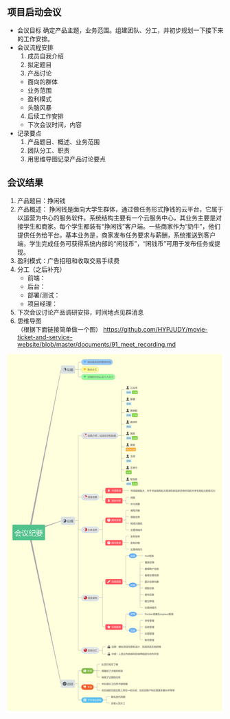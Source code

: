 ## 项目启动会议

- 会议目标
  确定产品主题，业务范围。组建团队、分工，并初步规划一下接下来的工作安排。
- 会议流程安排
  1. 成员自我介绍
  2. 拟定题目
  3. 产品讨论
   - 面向的群体
   - 业务范围
   - 盈利模式
   - 头脑风暴
  4. 后续工作安排
   - 下次会议时间，内容
- 记录要点
  1. 产品题目、概述、业务范围
  2. 团队分工、职责
  3. 用思维导图记录产品讨论要点

## 会议结果
1. 产品题目：挣闲钱
2. 产品概述：
挣闲钱是面向大学生群体，通过做任务形式挣钱的云平台，它属于以运营为中心的服务软件。系统结构主要有一个云服务中心，其业务主要是对接学生和商家。每个学生都装有“挣闲钱”客户端。一些商家作为“奶牛”，他们提供任务给平台。基本业务是，商家发布任务要求与薪酬，系统推送到客户端，学生完成任务可获得系统内部的“闲钱币”，“闲钱币”可用于发布任务或提现。
3. 盈利模式：广告招租和收取交易手续费
4. 分工（之后补充）
	- 前端：
	- 后台：
	- 部署/测试：
	- 项目经理：
5. 下次会议讨论产品调研安排，时间地点见群消息
6. 思维导图  
（根据下面链接简单做一个图）
https://github.com/HYPJUDY/movie-ticket-and-service-website/blob/master/documents/91_meet_recording.md


![会议思维导图](./assets/firstmeeting.png)

